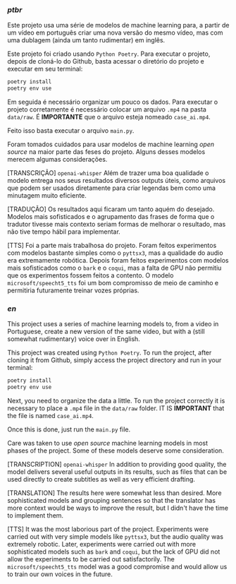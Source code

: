 ### _ptbr_

Este projeto usa uma série de modelos de machine learning para, a partir de um vídeo em português criar uma nova versão do mesmo vídeo, mas com uma dublagem (ainda um tanto rudimentar) em inglês.

Este projeto foi criado usando `Python Poetry`. Para executar o projeto, depois de cloná-lo do Github, basta acessar o diretório do projeto e executar em seu terminal:
```bash
poetry install
poetry env use
```

Em seguida é necessário organizar um pouco os dados. Para executar o projeto corretamente é necessário colocar um arquivo `.mp4` na pasta `data/raw`. É **IMPORTANTE** que o arquivo esteja nomeado `case_ai.mp4`.

Feito isso basta executar  o arquivo `main.py`.

Foram tomados cuidados para usar modelos de machine learning _open source_ na maior parte das feses do projeto. Alguns desses modelos merecem algumas considerações.

[TRANSCRIÇÃO] `openai-whisper` Além de trazer uma boa qualidade o modelo entrega nos seus resultados diversos outputs úteis, como arquivos que podem ser usados diretamente para criar legendas bem como uma minutagem muito eficiente.

[TRADUÇÃO] Os resultados aqui ficaram um tanto aquém do desejado. Modelos mais sofisticados e o agrupamento das frases de forma que o tradutor tivesse mais contexto seriam formas de melhorar o resultado, mas não tive tempo hábil para implementar.

[TTS] Foi a parte mais trabalhosa do projeto. Foram feitos experimentos com modelos bastante simples como o `pyttsx3`, mas a qualidade do audio era extremamente robótica. Depois foram feitos experimentos com modelos mais sofisticados como o `bark` e o `coqui`, mas a falta de GPU nâo permitiu que os experimentos fossem feitos a contento. O modelo `microsoft/speecht5_tts` foi um bom compromisso de meio de caminho e permitiria futuramente treinar vozes próprias.


### _en_

This project uses a series of machine learning models to, from a video in Portuguese, create a new version of the same video, but with a (still somewhat rudimentary) voice over in English.

This project was created using `Python Poetry`. To run the project, after cloning it from Github, simply access the project directory and run in your terminal:
```bash
poetry install
poetry env use
```

Next, you need to organize the data a little. To run the project correctly it is necessary to place a `.mp4` file in the `data/raw` folder. IT IS **IMPORTANT** that the file is named `case_ai.mp4`.

Once this is done, just run the `main.py` file.

Care was taken to use _open source_ machine learning models in most phases of the project. Some of these models deserve some consideration.

[TRANSCRIPTION] `openai-whisper` In addition to providing good quality, the model delivers several useful outputs in its results, such as files that can be used directly to create subtitles as well as very efficient drafting.

[TRANSLATION] The results here were somewhat less than desired. More sophisticated models and grouping sentences so that the translator has more context would be ways to improve the result, but I didn't have the time to implement them.

[TTS] It was the most laborious part of the project. Experiments were carried out with very simple models like `pyttsx3`, but the audio quality was extremely robotic. Later, experiments were carried out with more sophisticated models such as `bark` and `coqui`, but the lack of GPU did not allow the experiments to be carried out satisfactorily. The `microsoft/speecht5_tts` model was a good compromise and would allow us to train our own voices in the future.